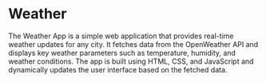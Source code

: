 # Weather
The Weather App is a simple web application that provides real-time weather updates for any city. It fetches data from the OpenWeather API and displays key weather parameters such as temperature, humidity, and weather conditions. The app is built using HTML, CSS, and JavaScript and dynamically updates the user interface based on the fetched data.
